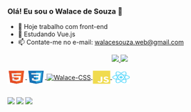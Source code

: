 ### Olá! Eu sou o Walace de Souza 👋

- 🔭 Hoje trabalho com front-end
- 🌱 Estudando Vue.js
- 📫 Contate-me no e-mail: walacesouza.web@gmail.com

<div align="center">
  <a href="https://github.com/walsouza">
  <img height="180em" src="https://github-readme-stats.vercel.app/api?username=walsouza&show_icons=true&theme=dracula&include_all_commits=true&count_private=true"/>
  <img height="180em" src="https://github-readme-stats.vercel.app/api/top-langs/?username=walsouza&layout=compact&langs_count=7&theme=dracula"/>
</div>
<div style="display: inline_block"><br>
  <img align="center" alt="Walace-HTML" height="30" width="40" src="https://raw.githubusercontent.com/devicons/devicon/master/icons/html5/html5-original.svg">
  <img align="center" alt="Walace-CSS" height="30" width="40" src="https://raw.githubusercontent.com/devicons/devicon/master/icons/css3/css3-original.svg">
  <img align="center" alt="Walace-CSS" height="30" width="40" src="https://cdn.jsdelivr.net/gh/devicons/devicon/icons/sass/sass-original.svg">
  <img align="center" alt="Walace-Js" height="30" width="40" src="https://raw.githubusercontent.com/devicons/devicon/master/icons/javascript/javascript-plain.svg">
  <img align="center" alt="Walace-React" height="30" width="40" src="https://raw.githubusercontent.com/devicons/devicon/master/icons/react/react-original.svg">
       
</div>

##

<div> 
  <a href="https://instagram.com/_wallsouza" target="_blank"><img src="https://img.shields.io/badge/-Instagram-%23E4405F?style=for-the-badge&logo=instagram&logoColor=white" target="_blank"></a>
  <a href = "mailto:walacesouza.web@gmail.com"><img src="https://img.shields.io/badge/-Gmail-%23333?style=for-the-badge&logo=gmail&logoColor=white" target="_blank"></a>
  <a href="https://www.linkedin.com/in/walace-de-souza-70a37423b/" target="_blank"><img src="https://img.shields.io/badge/-LinkedIn-%230077B5?style=for-the-badge&logo=linkedin&logoColor=white" target="_blank"></a> 
 
</div>

